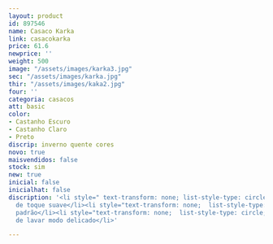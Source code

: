 ```yaml
---
layout: product
id: 897546
name: Casaco Karka
link: casacokarka
price: 61.6
newprice: ''
weight: 500
image: "/assets/images/karka3.jpg"
sec: "/assets/images/karka.jpg"
thir: "/assets/images/kaka2.jpg"
four: ''
categoria: casacos
att: basic
color:
- Castanho Escuro
- Castanho Claro
- Preto
discrip: inverno quente cores
novo: true
maisvendidos: false
stock: sim
new: true
inicial: false
inicialhat: false
discription: '<li style=" text-transform: none; list-style-type: circle; ">Tecido
  de toque suave</li><li style="text-transform: none;  list-style-type: circle; ">Casaco
  padrão</li><li style="text-transform: none;  list-style-type: circle; ">Máquina
  de lavar modo delicado</li>'

---
```


